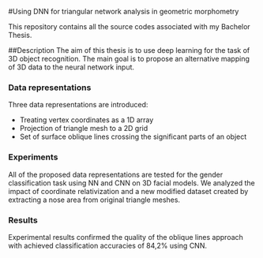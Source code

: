 #Using DNN for triangular network analysis in geometric morphometry

This repository contains all the source codes associated with my Bachelor Thesis.

##Description
The aim of this thesis is to use deep learning for the task of 3D object recognition. The main goal is to propose an alternative mapping of 3D data to the neural network input. 

### Data representations
Three data representations are introduced:
* Treating vertex coordinates as a 1D array
* Projection of triangle mesh to a 2D grid
* Set of surface oblique lines crossing the significant parts of an object

### Experiments
All of the proposed data representations are tested for the gender classification task using NN and CNN on 3D facial models. We analyzed the impact of coordinate relativization and a new modified dataset created by extracting a nose area from original triangle meshes.

### Results 
Experimental results confirmed the quality of the oblique lines approach with achieved classification accuracies of 84,2% using CNN.